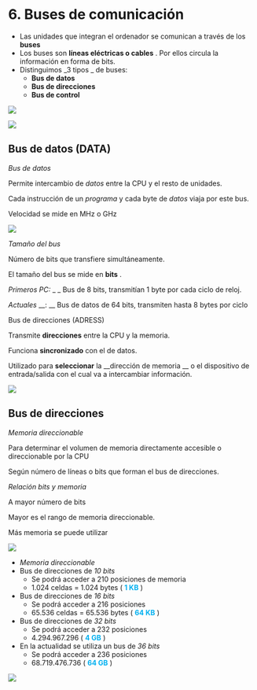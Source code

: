 # 6. Buses de comunicación

* Las unidades que integran el ordenador se comunican a través de los  __buses__
* Los buses son  __líneas eléctricas o cables__ \. Por ellos circula la información en forma de bits\.
* Distinguimos  _3 tipos _ de buses:
  * __Bus de datos__
  * __Bus de direcciones__
  * __Bus de control__

![](img/65%20Buses%20de%20comunicacion0.png)

![](img/65%20Buses%20de%20comunicacion1.png)

## Bus de datos \(DATA\)

_Bus de datos_

Permite intercambio de  _datos_  entre la CPU y el resto de unidades\.

Cada instrucción de un  _programa_  y cada byte de  _datos_  viaja por este bus\.

Velocidad se mide en MHz o GHz

![](img/65%20Buses%20de%20comunicacion2.jpg)

_Tamaño del bus_

Número de bits que transfiere simultáneamente\.

El tamaño del bus se mide en  __bits__ \.

_Primeros PC:_  _ _ Bus de 8 bits, transmitían 1 byte por cada ciclo de reloj\.

_Actuales_  __: __  Bus de datos de 64 bits, transmiten hasta 8 bytes por ciclo

Bus de direcciones \(ADRESS\)

Transmite  __direcciones__  entre la CPU y la memoria\.

Funciona  __sincronizado__  con el de datos\.

Utilizado para  __seleccionar__  la  __dirección de memoria __ o el dispositivo de entrada/salida con el cual va a intercambiar información\.

![](img/65%20Buses%20de%20comunicacion3.jpg)

## Bus de direcciones

_Memoria direccionable_

Para determinar el volumen de memoria directamente accesible o direccionable por la CPU

Según número de líneas o bits que forman el bus de direcciones\.

_Relación bits y memoria_

A mayor número de bits

Mayor es el rango de memoria direccionable\.

Más memoria se puede utilizar

![](img/65%20Buses%20de%20comunicacion4.jpg)

* _Memoria direccionable_
* Bus de direcciones de  _10 bits_
  * Se podrá acceder a 210 posiciones de memoria
  * 1\.024 celdas = 1\.024 bytes \( <span style="color:#00B0F0"> __1 KB__ </span> \)
* Bus de direcciones de  _16 bits_
  * Se podrá acceder a 216 posiciones
  * 65\.536 celdas = 65\.536 bytes \( <span style="color:#00B0F0"> __64 KB__ </span> \)
* Bus de direcciones de  _32 bits_
  * Se podrá acceder a 232 posiciones
  * 4\.294\.967\.296 \( <span style="color:#00B0F0"> __4 GB__ </span> \)
* En la actualidad se utiliza un bus de  _36 bits_
  * Se podrá acceder a 236 posiciones
  * 68\.719\.476\.736 \( <span style="color:#00B0F0"> __64 GB__ </span> \)

![](img/65%20Buses%20de%20comunicacion5.png)

